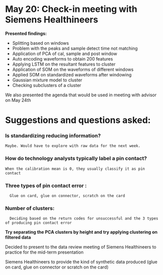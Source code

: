 
# May 20: Check-in meeting with Siemens Healthineers

**Presented findings:**
- Splitting based on windows
- Problem with the peaks and sample detect time not matching
- Application of PCA of cal, sample and post window
- Auto encoding waveforms to obtain 200 features
- Applying LSTM on the resultant features to cluster
- Application of SOM on the waveforms of different windows
- Applied SOM on standardized waveforms after windowing 
- Gaussian mixture model to cluster 
- Checking subclusters of a cluster

We also presented the agenda that would be used in meeting with advisor on May 24th

# Suggestions and questions asked:

### Is standardizing reducing information? <br>
    Maybe. Would have to explore with raw data for the next week.

### How do technology analysts typically label a pin contact? <br>
    When the calibration mean is 0, they usually classify it as pin contact

### Three types of pin contact error : <br>
	  Glue on card, glue on connector, scratch on the card

### Number of clusters: <br>
	  Deciding based on the return codes for unsuccessful and the 3 types of producing pin contact error

**Try separating the PCA clusters by height and try applying clustering on filtered data**

Decided to present to the data review meeting of Siemens Healthineers to practice for the mid-term presentation

Siemens Healthineers to provide the kind of synthetic data produced (glue on card, glue on connector or scratch on the card)




